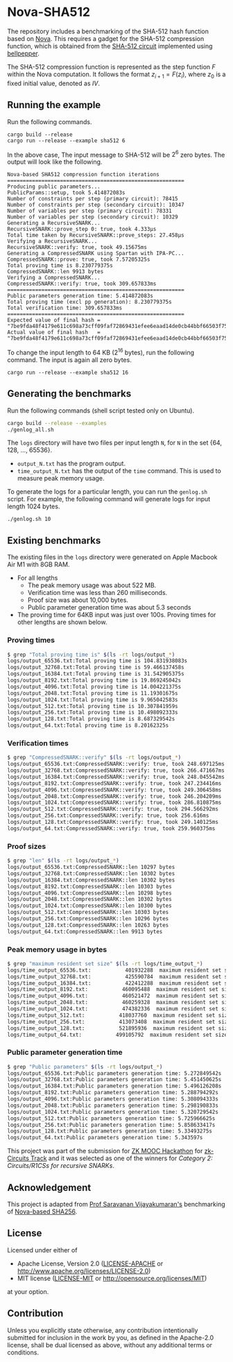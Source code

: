 # Nova-SHA512

The repository includes a benchmarking of the SHA-512 hash function based on [Nova](https://github.com/microsoft/Nova). This requires a gadget for the SHA-512 compression function, which is obtained from the [SHA-512 circuit](https://github.com/lurk-lab/bellpepper-gadgets/tree/main/crates/sha512) implemented using [bellpepper](https://github.com/lurk-lab/bellpepper).

The SHA-512 compression function is represented as the step function $F$ within the Nova computation. It follows the format $z_{i+1} = F(z_i)$, where $z_0$ is a fixed initial value, denoted as $IV$.

## Running the example
Run the following commands.
```
cargo build --release
cargo run --release --example sha512 6
```
In the above case, The input message to SHA-512 will be $2^6$ zero bytes. The output will look like the following.
```
Nova-based SHA512 compression function iterations
=========================================================
Producing public parameters...
PublicParams::setup, took 5.414872083s 
Number of constraints per step (primary circuit): 78415
Number of constraints per step (secondary circuit): 10347
Number of variables per step (primary circuit): 78331
Number of variables per step (secondary circuit): 10329
Generating a RecursiveSNARK...
RecursiveSNARK::prove_step 0: true, took 4.333µs 
Total time taken by RecursiveSNARK::prove_steps: 27.458µs
Verifying a RecursiveSNARK...
RecursiveSNARK::verify: true, took 49.15675ms
Generating a CompressedSNARK using Spartan with IPA-PC...
CompressedSNARK::prove: true, took 7.57205325s
Total proving time is 8.230779375s
CompressedSNARK::len 9913 bytes
Verifying a CompressedSNARK...
CompressedSNARK::verify: true, took 309.657833ms
=========================================================
Public parameters generation time: 5.414872083s 
Total proving time (excl pp generation): 8.230779375s
Total verification time: 309.657833ms
=========================================================
Expected value of final hash = "7be9fda48f4179e611c698a73cff09faf72869431efee6eaad14de0cb44bbf66503f752b7a8eb17083355f3ce6eb7d2806f236b25af96a24e22b887405c20081"
Actual value of final hash   = "7be9fda48f4179e611c698a73cff09faf72869431efee6eaad14de0cb44bbf66503f752b7a8eb17083355f3ce6eb7d2806f236b25af96a24e22b887405c20081"
```

To change the input length to 64 KB ($2^{16}$ bytes), run the following command. The input is again all zero bytes.
```
cargo run --release --example sha512 16
```

## Generating the benchmarks
Run the following commands (shell script tested only on Ubuntu).
```bash
cargo build --release --examples
./genlog_all.sh
```
The `logs` directory will have two files per input length `N`, for `N` in the set {64, 128, ..., 65536}.

- `output_N.txt` has the program output.
- `time_output_N.txt` has the output of the `time` command. This is used to measure peak memory usage.

To generate the logs for a particular length, you can run the `genlog.sh` script. For example, the following command will generate logs for input length 1024 bytes.
```
./genlog.sh 10
```
## Existing benchmarks
The existing files in the `logs` directory were generated on Apple Macbook Air M1 with 8GB RAM.
- For all lengths
  - The peak memory usage was about 522 MB.
  - Verification time was less than 260 milliseconds.
  - Proof size was about 10,000 bytes.
  - Public parameter generation time was about 5.3 seconds
- The proving time for 64KB input was just over 100s. Proving times for other lengths are shown below.

### Proving times
```bash
$ grep "Total proving time is" $(ls -rt logs/output_*)
logs/output_65536.txt:Total proving time is 104.831938083s
logs/output_32768.txt:Total proving time is 59.466137458s
logs/output_16384.txt:Total proving time is 31.542905375s
logs/output_8192.txt:Total proving time is 19.869245042s
logs/output_4096.txt:Total proving time is 14.004221375s
logs/output_2048.txt:Total proving time is 11.19301675s
logs/output_1024.txt:Total proving time is 9.965042583s
logs/output_512.txt:Total proving time is 10.307841959s
logs/output_256.txt:Total proving time is 10.498092333s
logs/output_128.txt:Total proving time is 8.687329542s
logs/output_64.txt:Total proving time is 8.20162325s
```

### Verification times
```bash
$ grep "CompressedSNARK::verify" $(ls -rt logs/output_*)
logs/output_65536.txt:CompressedSNARK::verify: true, took 248.697125ms
logs/output_32768.txt:CompressedSNARK::verify: true, took 266.471667ms
logs/output_16384.txt:CompressedSNARK::verify: true, took 248.045542ms
logs/output_8192.txt:CompressedSNARK::verify: true, took 247.234416ms
logs/output_4096.txt:CompressedSNARK::verify: true, took 249.306458ms
logs/output_2048.txt:CompressedSNARK::verify: true, took 246.204209ms
logs/output_1024.txt:CompressedSNARK::verify: true, took 286.810875ms
logs/output_512.txt:CompressedSNARK::verify: true, took 294.566292ms
logs/output_256.txt:CompressedSNARK::verify: true, took 256.616ms
logs/output_128.txt:CompressedSNARK::verify: true, took 249.140125ms
logs/output_64.txt:CompressedSNARK::verify: true, took 259.960375ms
```

### Proof sizes
```bash
$ grep "len" $(ls -rt logs/output_*)
logs/output_65536.txt:CompressedSNARK::len 10297 bytes
logs/output_32768.txt:CompressedSNARK::len 10302 bytes
logs/output_16384.txt:CompressedSNARK::len 10302 bytes
logs/output_8192.txt:CompressedSNARK::len 10303 bytes
logs/output_4096.txt:CompressedSNARK::len 10298 bytes
logs/output_2048.txt:CompressedSNARK::len 10302 bytes
logs/output_1024.txt:CompressedSNARK::len 10300 bytes
logs/output_512.txt:CompressedSNARK::len 10303 bytes
logs/output_256.txt:CompressedSNARK::len 10296 bytes
logs/output_128.txt:CompressedSNARK::len 10263 bytes
logs/output_64.txt:CompressedSNARK::len 9913 bytes
```

### Peak memory usage in bytes
```bash
$ grep "maximum resident set size" $(ls -rt logs/time_output_*)
logs/time_output_65536.txt:           401932288  maximum resident set size
logs/time_output_32768.txt:           425590784  maximum resident set size
logs/time_output_16384.txt:           422412288  maximum resident set size
logs/time_output_8192.txt:           460095488  maximum resident set size
logs/time_output_4096.txt:           460521472  maximum resident set size
logs/time_output_2048.txt:           460259328  maximum resident set size
logs/time_output_1024.txt:           474382336  maximum resident set size
logs/time_output_512.txt:           418037760  maximum resident set size
logs/time_output_256.txt:           413073408  maximum resident set size
logs/time_output_128.txt:           521895936  maximum resident set size
logs/time_output_64.txt:           499105792  maximum resident set size
```
### Public parameter generation time
```bash
$ grep "Public parameters" $(ls -rt logs/output_*)
logs/output_65536.txt:Public parameters generation time: 5.272849542s 
logs/output_32768.txt:Public parameters generation time: 5.451450625s 
logs/output_16384.txt:Public parameters generation time: 5.496126208s 
logs/output_8192.txt:Public parameters generation time: 5.288794292s 
logs/output_4096.txt:Public parameters generation time: 5.308094333s 
logs/output_2048.txt:Public parameters generation time: 5.298190833s 
logs/output_1024.txt:Public parameters generation time: 5.320729542s 
logs/output_512.txt:Public parameters generation time: 5.725966625s 
logs/output_256.txt:Public parameters generation time: 5.858633417s 
logs/output_128.txt:Public parameters generation time: 5.33493275s 
logs/output_64.txt:Public parameters generation time: 5.343597s  
```

This project was part of the submission for [ZK MOOC Hackathon](https://zk-hacking.org/) for [zk-Circuits Track](https://zk-hacking.org/tracks/zk_circuit_track/) and it was selected as one of the winners for *Category 2: Circuits/R1CSs for recursive SNARKs*.

## Acknowledgement
This project is adapted from [Prof Saravanan Vijayakumaran's](https://www.ee.iitb.ac.in/~sarva/) benchmarking of [Nova-based SHA256](https://github.com/avras/nova-sha256).

## License

Licensed under either of

 * Apache License, Version 2.0
   ([LICENSE-APACHE](LICENSE-APACHE) or http://www.apache.org/licenses/LICENSE-2.0)
 * MIT license
   ([LICENSE-MIT](LICENSE-MIT) or http://opensource.org/licenses/MIT)

at your option.

## Contribution

Unless you explicitly state otherwise, any contribution intentionally submitted
for inclusion in the work by you, as defined in the Apache-2.0 license, shall be
dual licensed as above, without any additional terms or conditions.

